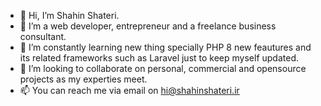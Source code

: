 - 👋 Hi, I’m Shahin Shateri.
- 👀 I’m a web developer, entrepreneur and a freelance business consultant.
- 🌱 I’m constantly learning new thing specially PHP 8 new feautures and its related frameworks such as Laravel just to keep myself updated.
- 💞️ I’m looking to collaborate on personal, commercial and opensource projects as my experties meet.
- 📫 You can reach me via email on hi@shahinshateri.ir

<!---
sxshateri/sxshateri is a ✨ special ✨ repository because its `README.md` (this file) appears on your GitHub profile.
You can click the Preview link to take a look at your changes.
--->
